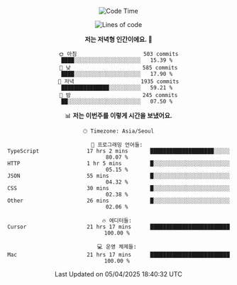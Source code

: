 <div align='center'>
 
<!--START_SECTION:waka-->
![Code Time](http://img.shields.io/badge/Code%20Time-4%2C274%20hrs%2049%20mins-blue)

![Lines of code](https://img.shields.io/badge/%EC%A0%80%EB%8A%94%20%EC%97%AC%ED%83%9C%EA%B9%8C%EC%A7%80%20-1.6%20million%20%EC%A4%84%EC%9D%98%20%EC%BD%94%EB%93%9C%EB%A5%BC%20%EC%9E%91%EC%84%B1%ED%96%88%EC%96%B4%EC%9A%94.-blue)

**저는 저녁형 인간이에요. 🦉** 

```text
🌞 아침                     503 commits         ████░░░░░░░░░░░░░░░░░░░░░   15.39 % 
🌆 낮　                     585 commits         ████░░░░░░░░░░░░░░░░░░░░░   17.90 % 
🌃 저녁                     1935 commits        ███████████████░░░░░░░░░░   59.21 % 
🌙 밤　                     245 commits         ██░░░░░░░░░░░░░░░░░░░░░░░   07.50 % 
```


📊 **저는 이번주를 이렇게 시간을 보냈어요.** 

```text
🕑︎ Timezone: Asia/Seoul

💬 프로그래밍 언어들: 
TypeScript               17 hrs 2 mins       ████████████████████░░░░░   80.07 % 
HTTP                     1 hr 5 mins         █░░░░░░░░░░░░░░░░░░░░░░░░   05.15 % 
JSON                     55 mins             █░░░░░░░░░░░░░░░░░░░░░░░░   04.32 % 
CSS                      30 mins             █░░░░░░░░░░░░░░░░░░░░░░░░   02.38 % 
Other                    26 mins             █░░░░░░░░░░░░░░░░░░░░░░░░   02.06 % 

🔥 에디터들: 
Cursor                   21 hrs 17 mins      █████████████████████████   100.00 % 

💻 운영 체제들: 
Mac                      21 hrs 17 mins      █████████████████████████   100.00 % 
```


 Last Updated on 05/04/2025 18:40:32 UTC
<!--END_SECTION:waka-->
 </div>
<!---
Emewjin/Emewjin is a ✨ special ✨ repository because its `README.md` (this file) appears on your GitHub profile.
You can click the Preview link to take a look at your changes.
--->
